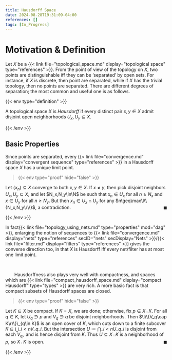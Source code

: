 ```yaml
---
title: Hausdorff Space
date: 2024-08-28T19:31:09-04:00
references: []
tags: [In_Progress]
---
```


# Motivation & Definition

Let $X$ be a {{< link file="topological_space.md" display="topological space" type="references" >}}. From the point of view of the topology on $X$, two points are distinguishable iff they can be ‘separated’ by open sets. For instance, if $X$ is discrete, then point are separated, while if $X$ has the trivial topology, then no points are separated. There are different degrees of separation; the most common and useful one is as follows.

{{< env type="definition" >}}

A topological space $X$ is *Hausdorff* if every distinct pair $x,y\in X$ admit disjoint open neighborhoods $U_x,U_y\subseteq X$.

{{< /env >}}

## Basic Properties

Since points are separated, every {{< link file="convergence.md" display="convergent sequence" type="references" >}} in a Hausdorff space $X$ has a unique limit point.

>{{< env type="proof" hide="false" >}}

Let $(x_n)\subseteq X$ converge to both $x,y\in X$. If $x\neq y$, then pick disjoint neighbors $U_x,U_y\subseteq X$, and let $N_x,N_y\in\N$ be such that $x_n\in U_x$ for all $n\geq N_x$ and $x\in U_y$ for all $n\geq N_y$. But then $x_n\in U_x\cap U_y$ for any $n\geq\max\l\\{N_x,N_y\r\\}$, a contradiction.<span style="float:right;">$\blacksquare$</span>

{{< /env >}}

In fact{{< link file="topology_using_nets.md" type="properties" mod="dag" >}}, enlarging the notion of sequences to {{< link file="convergence.md" display="nets" type="references" secID="nets" secDisplay="Nets" >}}/{{< link file="filter.md" display="filters" type="references" >}} gives the converse direction too, in that $X$ is Hausdorff iff every net/filter has at most one limit point.

<br>

&emsp;&emsp;Hausdorffness also plays very well with compactness, and spaces which are {{< link file="compact_hausdorff_space.md" display="compact Hausdorff" type="types" >}} are very rich. A more basic fact is that compact subsets of Hausdorff spaces are closed.

>{{< env type="proof" hide="false" >}}

Let $K\subseteq X$ be compact. If $K=X$, we are done; otherwise, fix $p\in X\comp K$. For all $q\in K$, let $U_q\ni p$ and $V_q\ni q$ be disjoint neighborhoods. Then $\l\\{V_q\cap K\r\\}\_{q\in K}$ is an open cover of $K$, which cuts down to a finite subcover $K\subseteq\bigcup\_{i<n}V\_{q\_i}$. But the intersection $U\coloneqq\bigcap\_{i<n}U\_{q\_i}$ is disjoint from each $V_{q_i}$, and is hence disjoint from $K$. Thus $U\subseteq X\comp K$ is a neighborhood of $p$, so $X\comp K$ is open.<span style="float:right;">$\blacksquare$</span>

{{< /env >}}

